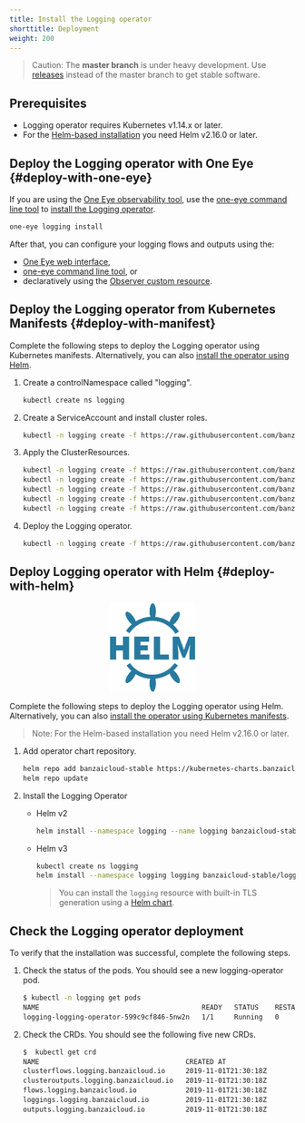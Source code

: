 ```yaml
---
title: Install the Logging operator
shorttitle: Deployment
weight: 200
---
```




> Caution: The **master branch** is under heavy development. Use [releases](https://github.com/banzaicloud/logging-operator/releases) instead of the master branch to get stable software.

## Prerequisites

- Logging operator requires Kubernetes v1.14.x or later.
- For the [Helm-based installation](#deploy-with-helm) you need Helm v2.16.0 or later.

## Deploy the Logging operator with One Eye {#deploy-with-one-eye}

If you are using the [One Eye observability tool](/products/one-eye/), use the [one-eye command line tool](/docs/one-eye/cli/) to [install the Logging operator](/docs/one-eye/cli/reference/one-eye_logging_install/).

```bash
one-eye logging install
```

After that, you can configure your logging flows and outputs using the:

- [One Eye web interface](/docs/one-eye/configure-logging-infrastructure/configuration-overview/),
- [one-eye command line tool](/docs/one-eye/cli/reference/one-eye_logging_configure/), or
- declaratively using the [Observer custom resource](/docs/one-eye/crds/oneeye_types/).

## Deploy the Logging operator from Kubernetes Manifests {#deploy-with-manifest}

Complete the following steps to deploy the Logging operator using Kubernetes manifests. Alternatively, you can also [install the operator using Helm](#deploy-with-helm).

1. Create a controlNamespace called "logging".

    ```bash
    kubectl create ns logging
    ```

1. Create a ServiceAccount and install cluster roles.

    ```bash
    kubectl -n logging create -f https://raw.githubusercontent.com/banzaicloud/logging-operator-docs/master/docs/deploy/manifests/rbac.yaml
    ```

1. Apply the ClusterResources.

    ```bash
    kubectl -n logging create -f https://raw.githubusercontent.com/banzaicloud/logging-operator/master/config/crd/bases/logging.banzaicloud.io_clusterflows.yaml
    kubectl -n logging create -f https://raw.githubusercontent.com/banzaicloud/logging-operator/master/config/crd/bases/logging.banzaicloud.io_clusteroutputs.yaml
    kubectl -n logging create -f https://raw.githubusercontent.com/banzaicloud/logging-operator/master/config/crd/bases/logging.banzaicloud.io_flows.yaml
    kubectl -n logging create -f https://raw.githubusercontent.com/banzaicloud/logging-operator/master/config/crd/bases/logging.banzaicloud.io_loggings.yaml
    kubectl -n logging create -f https://raw.githubusercontent.com/banzaicloud/logging-operator/master/config/crd/bases/logging.banzaicloud.io_outputs.yaml
    ```

1. Deploy the Logging operator.

    ```bash
    kubectl -n logging create -f https://raw.githubusercontent.com/banzaicloud/logging-operator-docs/master/docs/deploy/manifests/deployment.yaml
    ```

## Deploy Logging operator with Helm {#deploy-with-helm}

<p align="center"><img src="../img/helm.svg" width="150"></p>
<p align="center">

Complete the following steps to deploy the Logging operator using Helm. Alternatively, you can also [install the operator using Kubernetes manifests](#deploy-with-manifest).

> Note: For the Helm-based installation you need Helm v2.16.0 or later.

1. Add operator chart repository.

    ```bash
    helm repo add banzaicloud-stable https://kubernetes-charts.banzaicloud.com
    helm repo update
    ```

2. Install the Logging Operator

    - Helm v2

        ```bash
        helm install --namespace logging --name logging banzaicloud-stable/logging-operator
        ```

    - Helm v3

        ```bash
        kubectl create ns logging
        helm install --namespace logging logging banzaicloud-stable/logging-operator --set createCustomResource=false
        ```

        > You can install the `logging` resource with built-in TLS generation using a [Helm chart](https://github.com/banzaicloud/logging-operator/tree/master/charts/logging-operator-logging).

## Check the Logging operator deployment

To verify that the installation was successful, complete the following steps.

1. Check the status of the pods. You should see a new logging-operator pod.

    ```bash
    $ kubectl -n logging get pods
    NAME                                        READY   STATUS    RESTARTS   AGE
    logging-logging-operator-599c9cf846-5nw2n   1/1     Running   0          52s
    ```

1. Check the CRDs. You should see the following five new CRDs.

    ```bash
    $  kubectl get crd
    NAME                                    CREATED AT
    clusterflows.logging.banzaicloud.io     2019-11-01T21:30:18Z
    clusteroutputs.logging.banzaicloud.io   2019-11-01T21:30:18Z
    flows.logging.banzaicloud.io            2019-11-01T21:30:18Z
    loggings.logging.banzaicloud.io         2019-11-01T21:30:18Z
    outputs.logging.banzaicloud.io          2019-11-01T21:30:18Z
    ```
